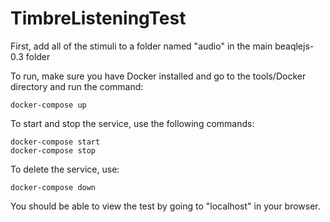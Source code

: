 # TimbreListeningTest

First, add all of the stimuli to a folder named "audio" in the main beaqlejs-0.3 folder

To run, make sure you have Docker installed and go to the tools/Docker directory and run the command:
    
    docker-compose up

To start and stop the service, use the following commands:

    docker-compose start
    docker-compose stop
    
To delete the service, use:

    docker-compose down

You should be able to view the test by going to "localhost" in your browser.